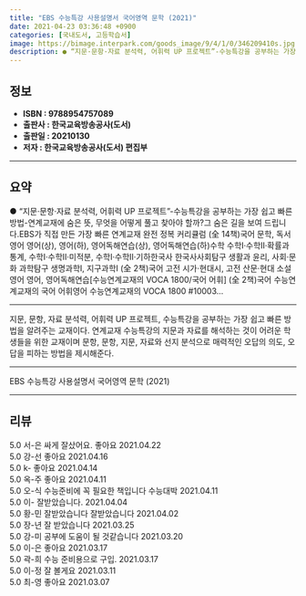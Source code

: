 ```yaml
---
title: "EBS 수능특강 사용설명서 국어영역 문학 (2021)"
date: 2021-04-23 03:36:48 +0900
categories: [국내도서, 고등학습서]
image: https://bimage.interpark.com/goods_image/9/4/1/0/346209410s.jpg
description: ● “지문·문항·자료 분석력, 어휘력 UP 프로젝트”-수능특강을 공부하는 가장 쉽고 빠른 방법-연계교재에 숨은 뜻, 무엇을 어떻게 풀고 찾아야 할까?그 숨은 길을 보여 드립니다.EBS가 직접 만든 가장 빠른 연계교재 완전 정복 커리큘럼 (全 14책)국어 문학, 독서영어 영어(상), 영
---
```


## **정보**

- **ISBN : 9788954757089**
- **출판사 : 한국교육방송공사(도서)**
- **출판일 : 20210130**
- **저자 : 한국교육방송공사(도서) 편집부**

------



## **요약**

●  “지문·문항·자료 분석력, 어휘력 UP 프로젝트”-수능특강을 공부하는 가장 쉽고 빠른 방법-연계교재에 숨은 뜻, 무엇을 어떻게 풀고 찾아야 할까?그 숨은 길을 보여 드립니다.EBS가 직접 만든 가장 빠른 연계교재 완전 정복 커리큘럼 (全 14책)국어 문학, 독서영어 영어(상), 영어(하), 영어독해연습(상), 영어독해연습(하)수학 수학Ⅰ·수학Ⅱ·확률과 통계, 수학Ⅰ·수학Ⅱ·미적분, 수학Ⅰ·수학Ⅱ·기하한국사 한국사사회탐구 생활과 윤리, 사회·문화 과학탐구 생명과학Ⅰ, 지구과학Ⅰ (全 2책)국어 고전 시가·현대시, 고전 산문·현대 소설영어 영어, 영어독해연습[수능연계교재의 VOCA 1800/국어 어휘] (全 2책)국어 수능연계교재의 국어 어휘영어 수능연계교재의 VOCA 1800 #10003...

------

지문, 문항, 자료 분석력, 어휘력 UP 프로젝트, 수능특강을 공부하는 가장 쉽고 빠른 방법을 알려주는 교재이다. 연계교재 수능특강의 지문과 자료를 해석하는 것이 어려운 학생들을 위한 교재이며 문항, 문항, 지문, 자료와 선지 분석으로 매력적인 오답의 의도, 오답을 피하는 방법을 제시해준다.

------


EBS 수능특강 사용설명서 국어영역 문학 (2021) 

------


## **리뷰** 

5.0 서-은 싸게 잘샀어요.
좋아요 2021.04.22 <br/>5.0 강-선 좋아요 2021.04.16 <br/>5.0 k- 좋아요 2021.04.14 <br/>5.0 옥-주 좋아요 2021.04.11 <br/>5.0 오-식 수능준비에 꼭 필요한 책입니다
수능대박 2021.04.11 <br/>5.0 이- 잘받았습니다. 2021.04.04 <br/>5.0 황-민 잘받았습니다 잘받았습니다  2021.04.02 <br/>5.0 장-년 잘 받았습니다  2021.03.25 <br/>5.0 강-미 공부에 도움이 될 것같습니다 2021.03.20 <br/>5.0 이-은 좋아요 2021.03.17 <br/>5.0 곽-희 수능 준비용으로 구입. 2021.03.17 <br/>5.0 이-정 잘 볼게요 2021.03.11 <br/>5.0 최-영 좋아요 2021.03.07 <br/>